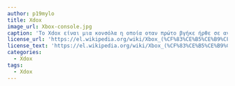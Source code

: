 ```yaml
---
author: p19mylo 
title: Xdox
image_url: Xbox-console.jpg
caption: 'Το Xdox είναι μια κονσόλα η οποία οταν πρώτο βγήκε ήρθε σε ανταγωνισμό με το "play station" ειναι μια κονσόλα  ψυχαγωγίας. Η χρήση του είναι εφικτή και μία τηλεόραση που υποστηρίζει σύνδεση με AV,VCR ή HDMI , ο χρήστης μπορεί να επιλέξει να παίξει διάφορα παιχνίδια με ένα ιδιαίτερα ελκυστικό πακέτο ονόματι Xbox Game Pass...'
license_url: 'https://el.wikipedia.org/wiki/Xbox_(%CF%83%CE%B5%CE%B9%CF%81%CE%AC)#/media/%CE%91%CF%81%CF%87%CE%B5%CE%AF%CE%BF:Xbox-console.jpg'
license_text: 'https://el.wikipedia.org/wiki/Xbox_(%CF%83%CE%B5%CE%B9%CF%81%CE%AC)#Xbox'
categories:
  - Xdox
tags:
  - Xdox
---
```

